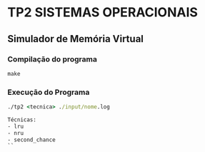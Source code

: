 # TP2 SISTEMAS OPERACIONAIS

##  Simulador de Memória Virtual

### Compilação do programa

```cmd
make
```

###  Execução do Programa

```cmd
./tp2 <tecnica> ./input/nome.log

Técnicas:
- lru
- nru
- second_chance
``
